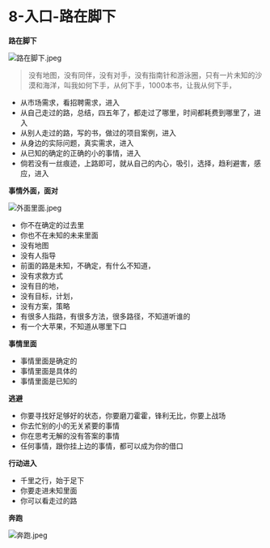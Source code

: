 # 8-入口-路在脚下

**路在脚下**

![&#x8DEF;&#x5728;&#x811A;&#x4E0B;.jpeg](https://upload-images.jianshu.io/upload_images/10762718-2893bb42a2215625.jpeg?imageMogr2/auto-orient/strip%7CimageView2/2/w/1240)

> 没有地图，没有同伴，没有对手，没有指南针和游泳圈，只有一片未知的沙漠和海洋，叫我如何下手，从何下手，1000本书，让我从何下手，

* 从市场需求，看招聘需求，进入
* 从自己走过的路，总结，四五年了，都走过了哪里，时间都耗费到哪里了，进入
* 从别人走过的路，写的书，做过的项目案例，进入
* 从身边的实际问题，真实需求，进入
* 从已知的确定的正确的小的事情，进入
* 倘若没有一丝痕迹，上路即可，就从自己的内心，吸引，选择，趋利避害，感应，进入

**事情外面，面对**

![&#x5916;&#x9762;&#x91CC;&#x9762;.jpeg](https://upload-images.jianshu.io/upload_images/10762718-5913a630ddd2b884.jpeg?imageMogr2/auto-orient/strip%7CimageView2/2/w/1240)

* 你不在确定的过去里
* 你也不在未知的未来里面
* 没有地图
* 没有人指导
* 前面的路是未知，不确定，有什么不知道，
* 没有求救方式
* 没有目的地，
* 没有目标，计划，
* 没有方案，策略
* 有很多人指路，有很多方法，很多路径，不知道听谁的
* 有一个大苹果，不知道从哪里下口

**事情里面**

* 事情里面是确定的
* 事情里面是具体的
* 事情里面是已知的

**逃避**

* 你要寻找好足够好的状态，你要磨刀霍霍，锋利无比，你要上战场
* 你去忙别的小的无关紧要的事情
* 你在思考无解的没有答案的事情
* 任何事情，跟你挂上边的事情，都可以成为你的借口

**行动进入**

* 千里之行，始于足下
* 你要走进未知里面
* 你可以看走过的路

**奔跑**

![&#x5954;&#x8DD1;.jpeg](https://upload-images.jianshu.io/upload_images/10762718-e859c83798c421ea.jpeg?imageMogr2/auto-orient/strip%7CimageView2/2/w/1240)

